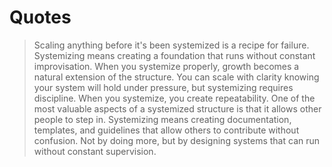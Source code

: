 # Quotes

> Scaling anything before it's been systemized is a recipe for failure.
> Systemizing means creating a foundation that runs without constant improvisation.
> When you systemize properly, growth becomes a natural extension of the structure.
> You can scale with clarity knowing your system will hold under pressure, but systemizing requires discipline.
> When you systemize, you create repeatability.
> One of the most valuable aspects of a systemized structure is that it allows other people to step in.
> Systemizing means creating documentation, templates, and guidelines that allow others to contribute without confusion.
> Not by doing more, but by designing systems that can run without constant supervision.
